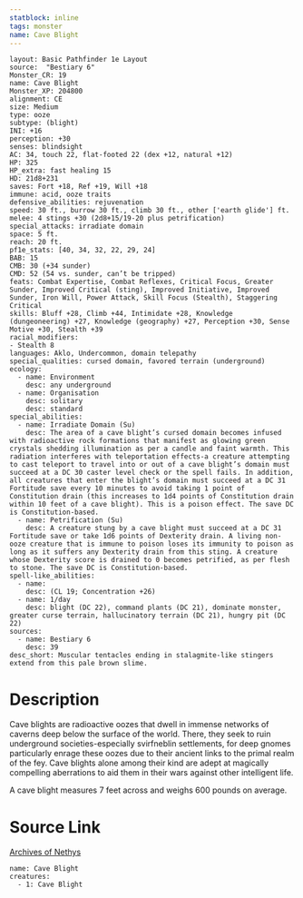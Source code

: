 ```yaml
---
statblock: inline
tags: monster
name: Cave Blight
---
```

```statblock
layout: Basic Pathfinder 1e Layout
source:  "Bestiary 6"
Monster_CR: 19
name: Cave Blight
Monster_XP: 204800
alignment: CE
size: Medium
type: ooze
subtype: (blight)
INI: +16
perception: +30
senses: blindsight
AC: 34, touch 22, flat-footed 22 (dex +12, natural +12)
HP: 325
HP_extra: fast healing 15
HD: 21d8+231
saves: Fort +18, Ref +19, Will +18
immune: acid, ooze traits
defensive_abilities: rejuvenation
speed: 30 ft., burrow 30 ft., climb 30 ft., other ['earth glide'] ft.
melee: 4 stings +30 (2d8+15/19-20 plus petrification)
special_attacks: irradiate domain
space: 5 ft.
reach: 20 ft.
pf1e_stats: [40, 34, 32, 22, 29, 24]
BAB: 15
CMB: 30 (+34 sunder)
CMD: 52 (54 vs. sunder, can’t be tripped)
feats: Combat Expertise, Combat Reflexes, Critical Focus, Greater Sunder, Improved Critical (sting), Improved Initiative, Improved Sunder, Iron Will, Power Attack, Skill Focus (Stealth), Staggering Critical
skills: Bluff +28, Climb +44, Intimidate +28, Knowledge (dungeoneering) +27, Knowledge (geography) +27, Perception +30, Sense Motive +30, Stealth +39
racial_modifiers:
- Stealth 8
languages: Aklo, Undercommon, domain telepathy
special_qualities: cursed domain, favored terrain (underground)
ecology:
  - name: Environment
    desc: any underground
  - name: Organisation
    desc: solitary
    desc: standard
special_abilities:
  - name: Irradiate Domain (Su)
    desc: The area of a cave blight’s cursed domain becomes infused with radioactive rock formations that manifest as glowing green crystals shedding illumination as per a candle and faint warmth. This radiation interferes with teleportation effects-a creature attempting to cast teleport to travel into or out of a cave blight’s domain must succeed at a DC 30 caster level check or the spell fails. In addition, all creatures that enter the blight’s domain must succeed at a DC 31 Fortitude save every 10 minutes to avoid taking 1 point of Constitution drain (this increases to 1d4 points of Constitution drain within 10 feet of a cave blight). This is a poison effect. The save DC is Constitution-based.
  - name: Petrification (Su)
    desc: A creature stung by a cave blight must succeed at a DC 31 Fortitude save or take 1d6 points of Dexterity drain. A living non-ooze creature that is immune to poison loses its immunity to poison as long as it suffers any Dexterity drain from this sting. A creature whose Dexterity score is drained to 0 becomes petrified, as per flesh to stone. The save DC is Constitution-based.
spell-like_abilities:
  - name:
    desc: (CL 19; Concentration +26)
  - name: 1/day
    desc: blight (DC 22), command plants (DC 21), dominate monster, greater curse terrain, hallucinatory terrain (DC 21), hungry pit (DC 22)
sources:
  - name: Bestiary 6
    desc: 39
desc_short: Muscular tentacles ending in stalagmite-like stingers extend from this pale brown slime.
```
# Description
Cave blights are radioactive oozes that dwell in immense networks of caverns deep below the surface of the world. There, they seek to ruin underground societies-especially svirfneblin settlements, for deep gnomes particularly enrage these oozes due to their ancient links to the primal realm of the fey. Cave blights alone among their kind are adept at magically compelling aberrations to aid them in their wars against other intelligent life. 

A cave blight measures 7 feet across and weighs 600 pounds on average.
# Source Link
[Archives of Nethys](https://aonprd.com/MonsterDisplay.aspx?ItemName=Cave%20Blight)
```encounter-table
name: Cave Blight
creatures:
  - 1: Cave Blight
```
